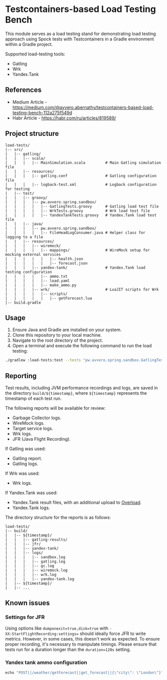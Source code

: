 # Testcontainers-based Load Testing Bench

This module serves as a load testing stand for demonstrating load testing approach using Spock tests with Testcontainers 
in a Gradle environment within a Gradle project.

Supported load-testing tools:
- Gatling
- Wrk
- Yandex.Tank

## References
- Medium Article - https://medium.com/@avvero.abernathy/testcontainers-based-load-testing-bench-112a275f549d
- Habr Article - https://habr.com/ru/articles/819589/

## Project structure 

```properties
load-tests/
|-- src/
|   |-- gatling/
|   |   |-- scala/
|   |   |   |-- MainSimulation.scala         # Main Gatling simulation file
|   |   |-- resources/
|   |   |   |-- gatling.conf                 # Gatling configuration file
|   |   |   |-- logback-test.xml             # Logback configuration for testing
|   |-- test/
|   |   |-- groovy/
|   |   |   |-- pw.avvero.spring.sandbox/
|   |   |   |   |-- GatlingTests.groovy      # Gatling load test file
|   |   |   |   |-- WrkTests.groovy          # Wrk load test file
|   |   |   |   |-- YandexTankTests.groovy   # Yandex.Tank load test file
|   |   |-- java/
|   |   |   |-- pw.avvero.spring.sandbox/
|   |   |   |   |-- FileHeadLogConsumer.java # Helper class for logging to a file
|   |   |-- resources/
|   |   |   |-- wiremock/
|   |   |   |   |-- mappings/                # WireMock setup for mocking external services
|   |   |   |   |   |-- health.json          
|   |   |   |   |   |-- forecast.json
|   |   |   |-- yandex-tank/                 # Yandex.Tank load testing configuration
|   |   |   |   |-- ammo.txt
|   |   |   |   |-- load.yaml
|   |   |   |   |-- make_ammo.py
|   |   |   |-- wrk/                         # LuaJIT scripts for Wrk
|   |   |   |   |-- scripts/                 
|   |   |   |   |   |-- getForecast.lua
|-- build.gradle
```

## Usage
1. Ensure Java and Gradle are installed on your system.
2. Clone this repository to your local machine.
3. Navigate to the root directory of the project.
4. Open a terminal and execute the following command to run the load testing:

```bash
./gradlew :load-tests:test --tests "pw.avvero.spring.sandbox.GatlingTests"
```

## Reporting

Test results, including JVM performance recordings and logs, are saved in the directory `build/${timestamp}`, where 
`${timestamp}` represents the timestamp of each test run.

The following reports will be available for review:
- Garbage Collector logs.
- WireMock logs.
- Target service logs.
- Wrk logs.
- JFR (Java Flight Recording).

If Gatling was used:
- Gatling report.
- Gatling logs.

If Wrk was used:
- Wrk logs.

If Yandex.Tank was used:
- Yandex.Tank result files, with an additional upload to [Overload](https://overload.yandex.net/).
- Yandex.Tank logs.

The directory structure for the reports is as follows:
```
load-tests/
|-- build/
|   |-- ${timestamp}/
|   |   |-- gatling-results/
|   |   |-- jfr/
|   |   |-- yandex-tank/
|   |   |-- logs/
|   |   |   |-- sandbox.log
|   |   |   |-- gatling.log
|   |   |   |-- gc.log
|   |   |   |-- wiremock.log
|   |   |   |-- wrk.log
|   |   |   |-- yandex-tank.log
|   |-- ${timestamp}/
|   |-- ...
```

## Known issues

### Settings for JFR
Using options like `dumponexit=true,disk=true` with `-XX:StartFlightRecording:settings=` should ideally force JFR 
to write metrics. However, in some cases, this doesn't work as expected. To ensure proper recording, it's necessary 
to manipulate timings. Please ensure that tests run for a duration longer than the `duration=120s` setting.

### Yandex tank ammo configuration
```python
echo "POST||/weather/getForecast||get_forecast||{\"city\": \"London\"}" | python3 load-tests/src/test/resources/yandex-tank/make_ammo.py
```